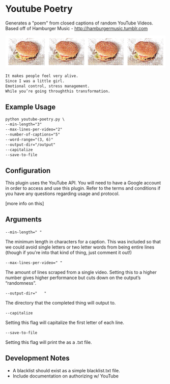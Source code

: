 # Youtube Poetry

Generates a "poem" from closed captions of random YouTube Videos. Based off of Hamburger Music - http://hamburgermusic.tumblr.com

![hamburgermusic](image.png)

```
It makes people feel very alive.
Since I was a little girl.
Emotional control, stress management.
While you’re going throughthis transformation.
```

## Example Usage
```
python youtube-poetry.py \
--min-length="3"
--max-lines-per-video="2"
--number-of-captions="5"
--word-range="(3, 6)"
--output-dir="/output"
--capitalize
--save-to-file
```

## Configuration

This plugin uses the YouTube API. You will need to have a Google account in order to access and use this plugin. Refer to the terms and conditions if you have any questions regarding usage and protocol.

[more info on this]

## Arguments

`--min-length=" "`

The minimum length in characters for a caption. This was included so that we could avoid single letters or two letter words from being entire lines (though if you're into that kind of thing, just comment it out!)

`--max-lines-per-video=" "`

The amount of lines scraped from a single video. Setting this to a higher number gives higher performance but cuts down on the output’s “randomness”.

`--output-dir="   "`

The directory that the completed thing will output to.

`--capitalize`

Setting this flag will capitalize the first letter of each line.

`--save-to-file`

Setting this flag will print the as a .txt file.

## Development Notes
- A blacklist should exist as a simple blacklist.txt file.
- Include documentation on authorizing w/ YouTube

